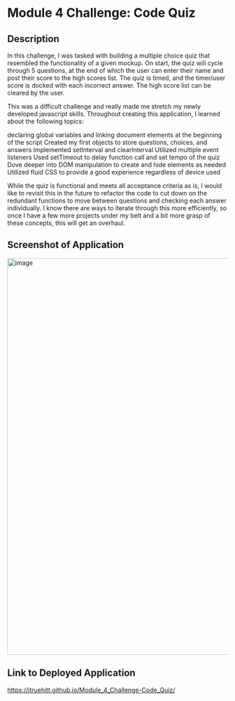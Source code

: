 # Module 4 Challenge: Code Quiz

## Description
In this challenge, I was tasked with building a multiple choice quiz that resembled the functionality of a given mockup. On start, the quiz will cycle through 5 questions, at the end of which the user can enter their name and post their score to the high scores list. The quiz is timed, and the timer/user score is docked with each incorrect answer. The high score list can be cleared by the user. 

This was a difficult challenge and really made me stretch my newly developed javascript skills. Throughout creating this application, I learned about the following topics:

declaring global variables and linking document elements at the beginning of the script
Created my first objects to store questions, choices, and answers
Implemented setInterval and clearInterval
Utilized multiple event listeners
Used setTimeout to delay function call and set tempo of the quiz
Dove deeper into DOM manipulation to create and hide elements as needed
Utilized fluid CSS to provide a good experience regardless of device used

While the quiz is functional and meets all acceptance criteria as is, I would like to revisit this in the future to refactor the code to cut down on the redundant functions to move between questions and checking each answer individually. I know there are ways to iterate through this more efficiently, so once I have a few more projects under my belt and a bit more grasp of these concepts, this will get an overhaul. 

## Screenshot of Application
<img width="905" alt="image" src="https://user-images.githubusercontent.com/121977575/224522600-a7e3b3fa-a52d-424b-8c1d-dd88612e4bb4.png">


## Link to Deployed Application
https://jtruehitt.github.io/Module_4_Challenge-Code_Quiz/
